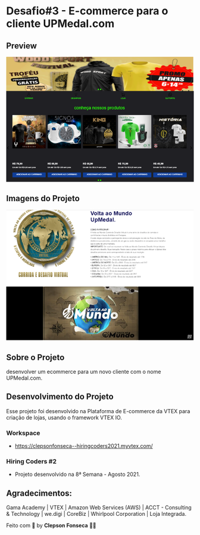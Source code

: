 # Desafio#3 - E-commerce para o cliente UPMedal.com

## Preview
![store-theme-default](https://github.com/clepsonfonseca/banco-de-imagens/blob/main/assets/img/upmedal1.PNG)
## Imagens do Projeto
![store-theme-default](https://github.com/clepsonfonseca/banco-de-imagens/blob/main/assets/img/upmedal3.PNG)

## Sobre o Projeto
desenvolver um ecommerce para um novo cliente com o nome UPMedal.com.

## Desenvolvimento do Projeto
Esse projeto foi desenvolvido na Plataforma de E-commerce da VTEX para criação de lojas, usando o framework VTEX IO.

### Workspace
- https://clepsonfonseca--hiringcoders2021.myvtex.com/

### Hiring Coders #2
 - Projeto desenvolvido na 8ª Semana - Agosto 2021.

## Agradecimentos:

 Gama Academy | VTEX | Amazon Web Services (AWS) | ACCT - Consulting & Technology | we.digi | CoreBiz | Whirlpool Corporation | Loja Integrada.
 
 Feito com 💚 by **Clepson Fonseca** 👋🏻



